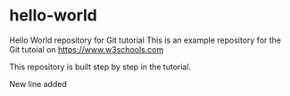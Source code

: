 # hello-world
Hello World repository for Git tutorial
This is an example repository for the Git tutoial on https://www.w3schools.com

This repository is built step by step in the tutorial.

New line added